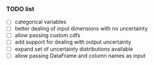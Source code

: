 ### TODO list
- [ ] categorical variables
- [ ] better dealing of input dimensions with no uncertainty
- [ ] allow passing custom cdfs 
- [ ] add support for dealing with output uncertainty
- [ ] expand set of uncertainty distributions available
- [ ] allow passing DataFrame and column names as input
